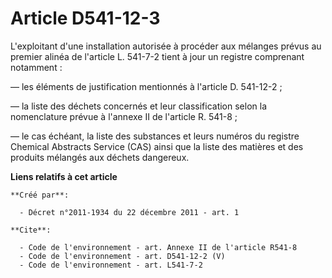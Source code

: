 # Article D541-12-3

L'exploitant d'une installation autorisée à procéder aux mélanges prévus au premier alinéa de l'article L. 541-7-2 tient à
jour un registre comprenant notamment : 

― les éléments de justification mentionnés à l'article D. 541-12-2 ; 

― la liste des déchets concernés et leur classification selon la nomenclature prévue à l'annexe II de l'article R. 541-8 ; 

― le cas échéant, la liste des substances et leurs numéros du registre Chemical Abstracts Service (CAS) ainsi que la liste
des matières et des produits mélangés aux déchets dangereux.

**Liens relatifs à cet article**

	**Créé par**:

	  - Décret n°2011-1934 du 22 décembre 2011 - art. 1

	**Cite**:

	  - Code de l'environnement - art. Annexe II de l'article R541-8
	  - Code de l'environnement - art. D541-12-2 (V)
	  - Code de l'environnement - art. L541-7-2
